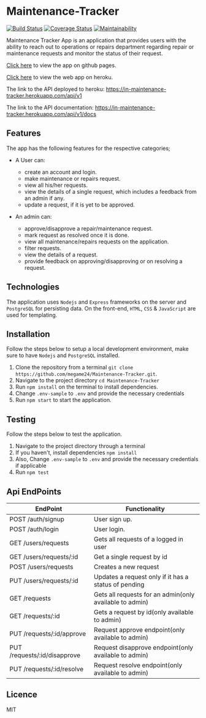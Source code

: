 # Maintenance-Tracker

[![Build Status](https://travis-ci.org/megame24/Maintenance-Tracker.svg?branch=develop)](https://travis-ci.org/megame24/Maintenance-Tracker) [![Coverage Status](https://coveralls.io/repos/github/megame24/Maintenance-Tracker/badge.svg)](https://coveralls.io/github/megame24/Maintenance-Tracker)
 [![Maintainability](https://api.codeclimate.com/v1/badges/f02f4c11dd89fe071136/maintainability)](https://codeclimate.com/github/megame24/Maintenance-Tracker/maintainability)

Maintenance Tracker App is an application that provides users with the ability to reach out to operations or repairs department regarding repair or maintenance requests and monitor the status of their request.

[Click here](https://megame24.github.io/Maintenance-Tracker/) to view the app on github pages.

[Click here](https://in-maintenance-tracker.herokuapp.com/) to view the web app on heroku.

The link to the API deployed to heroku: https://in-maintenance-tracker.herokuapp.com/api/v1

The link to the API documentation: https://in-maintenance-tracker.herokuapp.com/api/v1/docs

## Features

The app has the following features for the respective categories;

* A User can:

  * create an account and login.
  * make maintenance or repairs request.
  * view all his/her requests.
  * view the details of a single request, which includes a feedback from an admin if any.
  * update a request, if it is yet to be approved.

* An admin can:

  * approve/disapprove a repair/maintenance request.
  * mark request as resolved once it is done.
  * view all maintenance/repairs requests on the application.
  * filter requests.
  * view the details of a request.
  * provide feedback on approving/disapproving or on resolving a request.

## Technologies

The application uses `Nodejs` and `Express` frameworks on the server and `PostgreSQL` for persisting data. On the front-end, `HTML`, `CSS` & `JavaScript` are used for templating.

## Installation

Follow the steps below to setup a local development environment, make sure to have `Nodejs` and `PostgreSQL` installed.

1.  Clone the repository from a terminal `git clone https://github.com/megame24/Maintenance-Tracker.git`.
2.  Navigate to the project directory `cd Maintenance-Tracker`
3.  Run `npm install` on the terminal to install dependencies.
4.  Change `.env-sample` to `.env` and provide the necessary credentials
5.  Run `npm start` to start the application.

## Testing

Follow the steps below to test the application.

1.  Navigate to the project directory through a terminal
2.  If you haven't, install dependencies `npm install`
3.  Also, Change `.env-sample` to `.env` and provide the necessary credentials if applicable
4.  Run `npm test`
  
## Api EndPoints

EndPoint                      |   Functionality
------------------------------|------------------------
POST /auth/signup          |   User sign up.
POST /auth/login             |   User login.
GET /users/requests           |   Gets all requests of a logged in user 
GET /users/requests/:id       |   Get a single request by id
POST /users/requests          |   Creates a new request
PUT /users/requests/:id       |   Updates a request only if it has a status of pending
GET /requests            |   Gets all requests for an admin(only available to admin)
GET /requests/:id           |   Gets a request by id(only available to admin)
PUT /requests/:id/approve       |   Request approve endpoint(only available to admin)
PUT /requests/:id/disapprove          |   Request disapprove endpoint(only available to admin)
PUT /requests/:id/resolve      |   Request resolve endpoint(only available to admin)

## Licence

MIT
